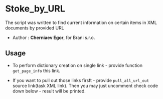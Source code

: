 # Stoke_by_URL

 The script was written to find current information on certain items in XML documents by provided URL

* Author : __Cherniaev Egor__, 	  for Brani s.r.o.

## Usage
* To perform dictionary creation on single link - provide function `get_page_info` this link.

* If you want to pull out those links firsft - provide `pull_all_url_out` source link(task XML  link). Then you may just uncomment check code down below - result will be printed.
